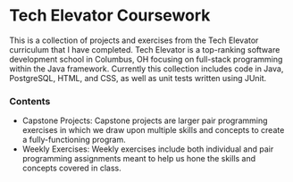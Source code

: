 # Tech Elevator Coursework #

This is a collection of projects and exercises from the Tech Elevator curriculum that I have completed. Tech Elevator is a top-ranking software development school in Columbus, OH focusing on full-stack programming within the Java framework. Currently this collection includes code in Java, PostgreSQL, HTML, and CSS, as well as unit tests written using JUnit.

### Contents ###

* Capstone Projects: Capstone projects are larger pair programming exercises in which we draw upon multiple skills and concepts to create a fully-functioning program.
* Weekly Exercises: Weekly exercises include both individual and pair programming assignments meant to help us hone the skills and concepts covered in class.
